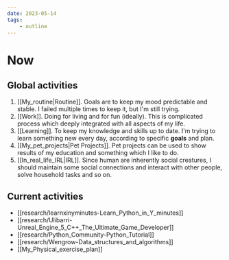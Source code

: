 ```yaml
---
date: 2023-05-14
tags:
    - outline
---
```


# Now

## Global activities

1. [[My_routine|Routine]]. Goals are to keep my mood predictable and stable. I
   failed multiple times to keep it, but I'm still trying.
2. [[Work]]. Doing for living and for fun (ideally). This is complicated process
   which deeply integrated with all aspects of my life.
3. [[Learning]]. To keep my knowledge and skills up to date. I'm trying to
   learn something new every day, according to specific **goals** and plan.
4. [[My_pet_projects|Pet Projects]]. Pet projects can be used to show results of
   my education and something which I like to do.
5. [[In_real_life_IRL|IRL]]. Since human are inherently social creatures, I
   should maintain some social connections and interact with other people, solve
   household tasks and so on.

## Current activities

- [[research/learnxinyminutes-Learn_Python_in_Y_minutes]]
- [[research/Ulibarri-Unreal_Engine_5_C++_The_Ultimate_Game_Developer]]
- [[research/Python_Community-Python_Tutorial]]
- [[research/Wengrow-Data_structures_and_algorithms]]
- [[My_Physical_exercise_plan]]
